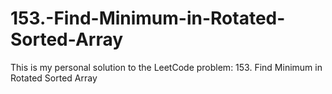 # 153.-Find-Minimum-in-Rotated-Sorted-Array
This is my personal solution to the LeetCode problem: 153. Find Minimum in Rotated Sorted Array
